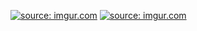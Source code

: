 <a href="http://imgur.com/vHsTf7X"><img src="http://i.imgur.com/vHsTf7X.png" title="source: imgur.com" /></a>
<a href="http://imgur.com/dso9ka6"><img src="http://i.imgur.com/dso9ka6.png" title="source: imgur.com" /></a>
